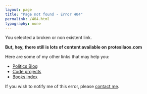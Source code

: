 ```yaml
---
layout: page
title: "Page not found - Error 404"
permalink: /404.html
typography: none
---
```

You selected a broken or non existent link.

**But, hey, there still is lots of content available on protesilaos.com**

Here are some of my other links that may help you:

- [Politics Blog](/blog/)
- [Code projects](/code/)
- [Books index](/books/)

If you wish to notify me of this error, please [contact me](/contact/).
